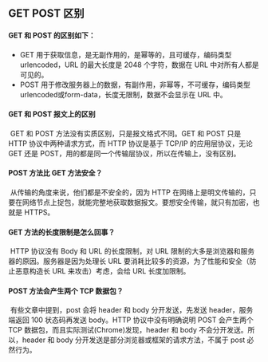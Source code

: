 ## GET POST 区别

#### GET 和 POST 的区别如下：

- GET 用于获取信息，是无副作用的，是幂等的，且可缓存，编码类型urlencoded，URL 的最大长度是 2048 个字符，数据在 URL 中对所有人都是可见的。
- POST 用于修改服务器上的数据，有副作用，非幂等，不可缓存，编码类型urlencoded或form-data，长度无限制，数据不会显示在 URL 中。

#### GET 和 POST 报文上的区别

​	GET 和 POST 方法没有实质区别，只是报文格式不同。GET 和 POST 只是 HTTP 协议中两种请求方式，而 HTTP 协议是基于 TCP/IP 的应用层协议，无论 GET 还是 POST，用的都是同一个传输层协议，所以在传输上，没有区别。

#### POST 方法比 GET 方法安全？

​	从传输的角度来说，他们都是不安全的，因为 HTTP 在网络上是明文传输的，只要在网络节点上捉包，就能完整地获取数据报文。要想安全传输，就只有加密，也就是 HTTPS。

#### GET 方法的长度限制是怎么回事？

​	HTTP 协议没有 Body 和 URL 的长度限制，对 URL 限制的大多是浏览器和服务器的原因。服务器是因为处理长 URL 要消耗比较多的资源，为了性能和安全（防止恶意构造长 URL 来攻击）考虑，会给 URL 长度加限制。

#### POST 方法会产生两个 TCP 数据包？

​	有些文章中提到，post 会将 header 和 body 分开发送，先发送 header，服务端返回 100 状态码再发送 body。HTTP 协议中没有明确说明 POST 会产生两个 TCP 数据包，而且实际测试(Chrome)发现，header 和 body 不会分开发送。所以，header 和 body 分开发送是部分浏览器或框架的请求方法，不属于 post 必然行为。